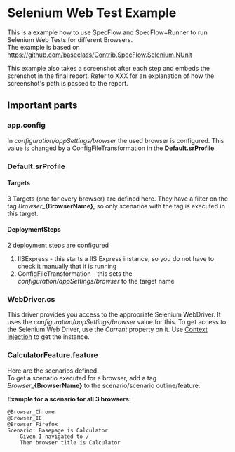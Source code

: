 # Selenium Web Test Example

This is a example how to use SpecFlow and SpecFlow+Runner to run Selenium Web Tests for different Browsers.  
The example is based on https://github.com/baseclass/Contrib.SpecFlow.Selenium.NUnit

This example also takes a screenshot after each step and embeds the screnshot in the final report. Refer to XXX for an explanation of how the screenshot's path is passed to the report.

## Important parts

### app.config
In _configuration/appSettings/browser_ the used browser is configured. This value is changed by a ConfigFileTransformation in the **Default.srProfile**

### Default.srProfile

#### Targets
3 Targets (one for every browser) are defined here. They have a filter on the tag _Browser_\_**__{BrowserName}__**, so only scenarios with the tag is executed in this target.

#### DeploymentSteps
2 deployment steps are configured
1. IISExpress - this starts a IIS Express instance, so you do not have to check it manually that it is running
2. ConfigFileTransformation - this sets the _configuration/appSettings/browser_ to the target name


### WebDriver.cs
This driver provides you access to the appropriate Selenium WebDriver. It uses the _configuration/appSettings/browser_ value for this.
To get access to the Selenium Web Driver, use the _Current_ property on it. Use [Context Injection](http://www.specflow.org/documentation/Context-Injection/) to get the instance.


### CalculatorFeature.feature
Here are the scenarios defined.  
To get a scenario executed for a browser, add a tag _Browser_\_**__{BrowserName}__** to the scenario/scenario outline/feature.  

**Example for a scenario for all 3 browsers:**
```
@Browser_Chrome
@Browser_IE
@Browser_Firefox
Scenario: Basepage is Calculator
	Given I navigated to /
	Then browser title is Calculator
```
